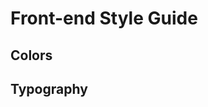 # Front-end Style Guide

<!-- ## Layout

The designs were created to the following widths:

- Mobile: 375px
- Desktop: 1440px -->

## Colors

<!-- ### Primary

- Dark Gray: hsl(0, 0%, 63%)
- Black: hsl(0, 0%, 0%)
- White: hsl(0, 0%, 100%)
- Very Dark Gray: hsl(0, 0%, 27%) -->

## Typography

<!-- ### Body Copy

- Font size: 12px -->

<!-- ### Font

- Family: [Spartan](https://fonts.google.com/specimen/Spartan)
- Weights: 500, 600, 700 -->
